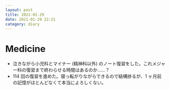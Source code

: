 ```yaml
---
layout: post
title: 2021-01-29
date: 2021-01-29 22:21
category: diary
---
```


# Medicine
- 泣きながら小児科とマイナー (精神科以外) のノート復習をした。これメジャー科の復習まで終わらせる時間はあるのか……？
- 114 回の復習を進めた。寝っ転がりながらできるので結構捗るが、1 ヶ月前の記憶がほとんどなくて本当によろしくない。